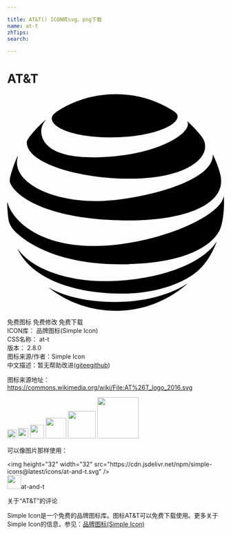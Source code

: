 ```yaml
---

title: AT&T() ICON转svg、png下载
name: at-t
zhTips: 
search: 

---
```


# AT&T  <small style="font-size: 60%;font-weight: 100"></small>

<div id="svg" class="svg-wrap">
<svg xmlns="http://www.w3.org/2000/svg" role="img" viewBox="0 0 24 24"><title>AT&amp;T icon</title><path d="M4.633 21.429a11.967 11.967 0 0 0 7.344 2.516c3.026 0 5.785-1.123 7.89-2.968.026-.022.014-.037-.011-.022-.945.63-3.638 2.008-7.879 2.008-3.685 0-6.014-.822-7.329-1.556-.025-.013-.034.006-.015.022m8.157.612c2.948 0 6.187-.804 8.124-2.394.53-.434 1.035-1.01 1.487-1.785.26-.446.515-.976.722-1.497.01-.025-.006-.038-.025-.01-1.802 2.652-7.018 4.305-12.404 4.305-3.807 0-7.904-1.217-9.508-3.542-.016-.021-.031-.012-.022.012 1.494 3.176 6.027 4.91 11.626 4.91m-3.22-5.267c-6.13 0-9.02-2.855-9.545-4.804-.006-.028-.025-.022-.025.004 0 .655.066 1.502.179 2.064.053.273.276.702.602 1.045 1.485 1.547 5.186 3.715 11.595 3.715 8.732 0 10.729-2.909 11.136-3.866.292-.684.443-1.92.443-2.958 0-.252-.006-.452-.016-.65 0-.032-.018-.034-.025-.003-.436 2.34-7.897 5.453-14.344 5.453M1.155 6.836C.803 7.533.415 8.71.298 9.318c-.05.26-.029.386.063.58.734 1.56 4.45 4.054 13.12 4.054 5.289 0 9.397-1.3 10.063-3.67.122-.437.129-.898-.029-1.519-.176-.694-.505-1.503-.784-2.071-.01-.019-.025-.016-.022.006.103 3.11-8.569 5.114-12.945 5.114-4.74 0-8.694-1.888-8.694-4.273 0-.229.048-.458.107-.696.006-.022-.013-.026-.022-.007m18.732-3.818c.05.079.076.163.076.276 0 1.33-4.072 3.684-10.553 3.684-4.762 0-5.653-1.767-5.653-2.89 0-.402.154-.813.493-1.23.018-.025.003-.034-.019-.016a12.001 12.001 0 0 0-1.685 1.751c-.239.301-.387.568-.387.728 0 2.328 5.838 4.016 11.297 4.016 5.816 0 8.412-1.899 8.412-3.567 0-.596-.232-.945-.826-1.62-.386-.439-.75-.796-1.136-1.148-.019-.015-.032-.003-.019.016m-1.783-1.33A11.845 11.845 0 0 0 11.977 0c-2.262 0-4.41.633-6.211 1.738-.54.332-.845.599-.845.942 0 1.01 2.36 2.095 6.548 2.095 4.143 0 7.357-1.19 7.357-2.334 0-.273-.239-.464-.722-.753"/></svg>
</div>
<detail full-name='at-t'></detail>

<div class="detail-page">
<p>
<span><span class="badge-success badge">免费图标</span> <span class="badge-success badge">免费修改</span>  <span class="badge-success badge">免费下载</span> </span>
<br/>
<span>
ICON库：
<span class="badge-secondary badge">品牌图标(Simple Icon)</span> 
</span>
<br/>
<span>
CSS名称：
<span class="badge-secondary badge">at-t</span> 
</span>

<br/>
<span>
版本：
<span class="badge-secondary badge">2.8.0</span> 
</span>
<br/>
<span>图标来源/作者：<span class="badge-light badge">Simple Icon</span></span> 
<br/>
<span class="zh-detail">中文描述：暂无<span class="help-link"><span>帮助改进</span>(<a href="https://gitee.com/liuwave/icon-helper/edit/master/json/brands/at-t.json" target="_blank" rel="noopener noreferrer">gitee</a><a href="https://github.com/liuwave/icon-helper/edit/master/json/brands/at-t.json" target="_blank" rel="noopener noreferrer">github</a></span>)</span><br/>
</p>
</div><div class="description description alert alert-light"><p>图标来源地址：<a href="https://commons.wikimedia.org/wiki/File:AT%26T_logo_2016.svg" target="_blank" rel="noopener noreferrer">https://commons.wikimedia.org/wiki/File:AT%26T_logo_2016.svg</a></p></div>
<div class="alert alert-dark">
<img height="21" width="21" src="https://cdn.jsdelivr.net/npm/simple-icons@latest/icons/at-and-t.svg" />
<img height="24" width="24" src="https://cdn.jsdelivr.net/npm/simple-icons@latest/icons/at-and-t.svg" />
<img height="32" width="32" src="https://cdn.jsdelivr.net/npm/simple-icons@latest/icons/at-and-t.svg" />
<img height="48" width="48" src="https://cdn.jsdelivr.net/npm/simple-icons@latest/icons/at-and-t.svg" />
<img height="64" width="64" src="https://cdn.jsdelivr.net/npm/simple-icons@latest/icons/at-and-t.svg" />
<img height="96" width="96" src="https://cdn.jsdelivr.net/npm/simple-icons@latest/icons/at-and-t.svg" />

</div>
<div>
  <p>可以像图片那样使用：    
  </p>
  <div class="alert alert-primary" style="font-size: 14px">
    &lt;img height="32" width="32" src="https://cdn.jsdelivr.net/npm/simple-icons@latest/icons/at-and-t.svg" /&gt;
    <copy-btn content='<img height="32" width="32" src="https://cdn.jsdelivr.net/npm/simple-icons@latest/icons/at-and-t.svg" />'></copy-btn>
  </div>
  <div class="alert alert-secondary">
    <img height="32" width="32" src="https://cdn.jsdelivr.net/npm/simple-icons@latest/icons/at-and-t.svg" />at-and-t
    <copy-btn content="at-and-t" btn-title="复制图标名称"></copy-btn>
  </div>
</div>

<Vssue title="关于“AT&T”的评论" >关于“AT&T”的评论</Vssue>


<div><p>Simple Icon是一个免费的品牌图标库。图标AT&T可以免费下载使用。更多关于  Simple Icon的信息，参见：<a target="_blank" href="https://iconhelper.cn/brands.html">品牌图标(Simple Icon)</a>
</p></div>
